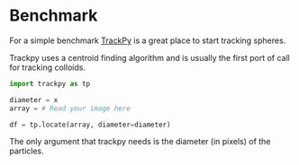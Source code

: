 # Benchmark

For a simple benchmark [TrackPy](https://github.com/soft-matter/trackpy) is a great place to start tracking spheres.

Trackpy uses a centroid finding algorithm and is usually the first port of call for tracking colloids.

```python
import trackpy as tp

diameter = x
array = # Read your image here

df = tp.locate(array, diameter=diameter)
```

The only argument that trackpy needs is the diameter (in pixels) of the particles.